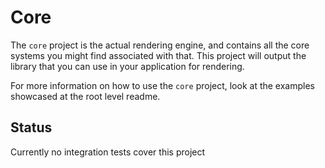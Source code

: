 ﻿# Core
The `core` project is the actual rendering engine, and contains all the core systems you might find associated with that. This project will output the library that you can use in your application for rendering.

For more information on how to use the `core` project, look at the examples showcased at the root level readme.

## Status
Currently no integration tests cover this project